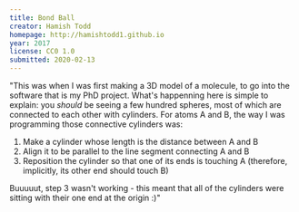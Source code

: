 ```yaml
---
title: Bond Ball
creator: Hamish Todd
homepage: http://hamishtodd1.github.io
year: 2017
license: CC0 1.0
submitted: 2020-02-13
---
```


"This was when I was first making a 3D model of a molecule, to go into the software that is my PhD project. What's happenning here is simple to explain: you *should* be seeing a few hundred spheres, most of which are connected to each other with cylinders. For atoms A and B, the way I was programming those connective cylinders was:

1. Make a cylinder whose length is the distance between A and B
2. Align it to be parallel to the line segment connecting A and B
3. Reposition the cylinder so that one of its ends is touching A (therefore, implicitly, its other end should touch B)

Buuuuut, step 3 wasn't working - this meant that all of the cylinders were sitting with their one end at the origin :)"

